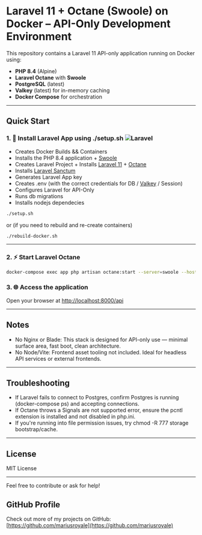 # Laravel 11 + Octane (Swoole) on Docker – API-Only Development Environment

This repository contains a Laravel 11 API-only application running on Docker using:

- **PHP 8.4** (Alpine)
- **Laravel Octane** with **Swoole**
- **PostgreSQL** (latest)
- **Valkey** (latest) for in-memory caching
- **Docker Compose** for orchestration

---

## Quick Start

### 1. 🧱 Install Laravel App using ./setup.sh ![Laravel](https://img.shields.io/badge/Laravel-11-red?logo=laravel&logoColor=white) 

- Creates Docker Builds && Containers
- Installs the PHP 8.4 application + [Swoole](https://www.php.net/manual/en/book.swoole.php)
- Creates Laravel Project + Installs [Laravel 11](https://laravel.com/docs/11.x) + [Octane](https://laravel.com/docs/11.x/octane)
- Installs [Laravel Sanctum](https://laravel.com/docs/11.x/sanctum)
- Generates Laravel App key
- Creates .env (with the correct credentials for DB / [Valkey](https://valkey.io/) / Session)
- Configures Laravel for API-Only
- Runs db migrations
- Installs nodejs dependecies


```bash
./setup.sh
```
or (if you need to rebuild and re-create containers)
```bash
./rebuild-docker.sh
```

---

### 2. ⚡ Start Laravel Octane

```bash
docker-compose exec app php artisan octane:start --server=swoole --host=0.0.0.0 --port=8000
```

### 3. 🌐 Access the application

Open your browser at [http://localhost:8000/api](http://localhost:8000/api)

---

## Notes

- No Nginx or Blade: This stack is designed for API-only use — minimal surface area, fast boot, clean architecture.
- No Node/Vite: Frontend asset tooling not included. Ideal for headless API services or external frontends.

---

## Troubleshooting

- If Laravel fails to connect to Postgres, confirm Postgres is running (docker-compose ps) and accepting connections.
- If Octane throws a Signals are not supported error, ensure the pcntl extension is installed and not disabled in php.ini.
- If you're running into file permission issues, try chmod -R 777 storage bootstrap/cache.

---

## License

MIT License

---

Feel free to contribute or ask for help!

## GitHub Profile

Check out more of my projects on GitHub:  
[https://github.com/mariusroyale](https://github.com/mariusroyale)